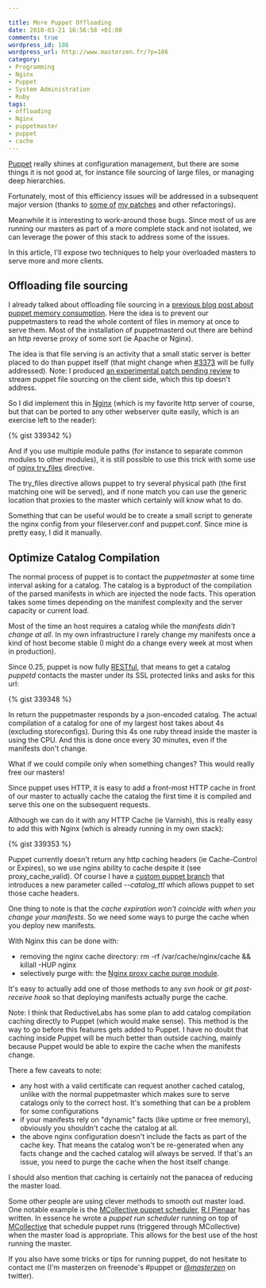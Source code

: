 ```yaml
--- 

title: More Puppet Offloading
date: 2010-03-21 16:56:58 +01:00
comments: true
wordpress_id: 186
wordpress_url: http://www.masterzen.fr/?p=186
category: 
- Programming
- Nginx
- Puppet
- System Administration
- Ruby
tags: 
- offloading
- Nginx
- puppetmaster
- puppet
- cache
---
```

[Puppet](http://reductivelabs.com/products/puppet/) really shines at configuration management, but there are some things it is not good at, for instance file sourcing of large files, or managing deep hierarchies.

Fortunately, most of this efficiency issues will be addressed in a subsequent major version (thanks to [some of](http://projects.reductivelabs.com/issues/3396) [my patches](http://projects.reductivelabs.com/issues/2929) and other refactorings).

Meanwhile it is interesting to work-around those bugs. Since most of us are running our masters as part of a more complete stack and not isolated, we can leverage the power of this stack to address some of the issues.

In this article, I'll expose two techniques to help your overloaded masters to serve more and more clients.

## Offloading file sourcing

I already talked about offloading file sourcing in a [previous blog post about puppet memory consumption](http://www.masterzen.fr/2010/01/28/puppet-memory-usage-not-a-fatality/). Here the idea is to prevent our puppetmasters to read the whole content of files in memory at once to serve them. Most of the installation of puppetmasterd out there are behind an http reverse proxy of some sort (ie Apache or Nginx).

The idea is that file serving is an activity that a small static server is better placed to do than puppet itself (that might change when [#3373](http://projects.reductivelabs.com/issues/3373) will be fully addressed). Note: I produced [an experimental patch pending review](http://groups.google.com/group/puppet-dev/t/f9ffe87357c2ba38) to stream puppet file sourcing on the client side, which this tip doesn't address.

So I did implement this in [Nginx](http://www.nginx.org) (which is my favorite http server of course, but that can be ported to any other webserver quite easily, which is an exercise left to the reader):

{% gist 339342 %}

And if you use multiple module paths (for instance to separate common modules to other modules), it is still possible to use this trick with some use of [nginx try_files](http://wiki.nginx.org/NginxHttpCoreModule#try_files) directive.

The try_files directive allows puppet to try several physical path (the first matching one will be served), and if none match you can use the generic location that proxies to the master which certainly will know what to do.

Something that can be useful would be to create a small script to generate the nginx config from your fileserver.conf and puppet.conf. Since mine is pretty easy, I did it manually.

## Optimize Catalog Compilation

The normal process of puppet is to contact the _puppetmaster_ at some time interval asking for a catalog. The catalog is a byproduct of the compilation of the parsed manifests in which are injected the node facts. This operation takes some times depending on the manifest complexity and the server capacity or current load.

Most of the time an host requires a catalog while the _manifests didn't change at all_. In my own infrastructure I rarely change my manifests once a kind of host become stable (I might do a change every week at most when in production).

Since 0.25, puppet is now fully [RESTful](http://en.wikipedia.org/wiki/Representational_State_Transfer), that means to get a catalog _puppetd_ contacts the master under its SSL protected links and asks for this url:

{% gist 339348 %}

In return the puppetmaster responds by a json-encoded catalog.
The actual compilation of a catalog for one of my largest host takes about 4s (excluding storeconfigs). During this 4s one ruby thread inside the master is using the CPU. And this is done once every 30 minutes, even if the manifests don't change.

What if we could compile only when something changes? This would really free our masters!

Since puppet uses HTTP, it is easy to add a front-most HTTP cache in front of our master to actually cache the catalog the first time it is compiled and serve this one on the subsequent requests.

Although we can do it with any HTTP Cache (ie Varnish), this is really easy to add this with Nginx (which is already running in my own stack):

{% gist 339353 %}

Puppet currently doesn't return any http caching headers (ie Cache-Control or Expires), so we use nginx ability to cache despite it (see proxy_cache_valid). Of course I have a [custom puppet branch](http://github.com/masterzen/puppet/tree/features/http-catalog-cache) that introduces a new parameter called _--catalog_ttl_ which allows puppet to set those cache headers.

One thing to note is that the _cache expiration won't coincide with when you change your manifests_. So we need some ways to purge the cache when you deploy new manifests.

With Nginx this can be done with:

- removing the nginx cache directory: rm -rf /var/cache/nginx/cache &amp;&amp; killall -HUP nginx
- selectively purge with: the [Nginx proxy cache purge module](http://github.com/FRiCKLE/ngx_cache_purge).


It's easy to actually add one of those methods to any _svn hook_ or _git post-receive hook_ so that deploying manifests actually purge the cache.

Note: I think that ReductiveLabs has some plan to add catalog compilation caching directly to Puppet (which would make sense). This method is the way to go before this features gets added to Puppet. I have no doubt that caching inside Puppet will be much better than outside caching, mainly because Puppet would be able to expire the cache when the manifests change.

There a few caveats to note:

- any host with a valid certificate can request another cached catalog, unlike with the normal puppetmaster which makes sure to serve catalogs only to the correct host. It's something that can be a problem for some configurations
- if your manifests rely on "dynamic" facts (like uptime or free memory), obviously you shouldn't cache the catalog at all.
- the above nginx configuration doesn't include the facts as part of the cache key. That means the catalog won't be re-generated when any facts change and the cached catalog will always be served. If that's an issue, you need to purge the cache when the host itself change.


I should also mention that caching is certainly not the panacea of reducing the master load.

Some other people are using clever methods to smooth out master load. One notable example is the [MCollective puppet scheduler](http://www.devco.net/archives/2010/03/17/scheduling_puppet_with_mcollective.php), [R.I Pienaar](http://twitter.com/ripienaar) has written. In essence he wrote a _puppet run scheduler_ running on top of [MCollective](http://code.google.com/p/mcollective/) that schedule puppet runs (triggered through MCollective) when the master load is appropriate. This allows for the best use of the host running the master.

If you also have some tricks or tips for running puppet, do not hesitate to contact me (I'm masterzen on freenode's #puppet or [@_masterzen_](http://twitter.com/_masterzen_) on twitter).

